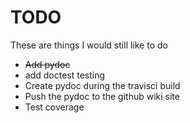 # TODO

These are things I would still like to do

* ~~Add pydoc~~
* add doctest testing
* Create pydoc during the travisci build
* Push the pydoc to the github wiki site
* Test coverage
